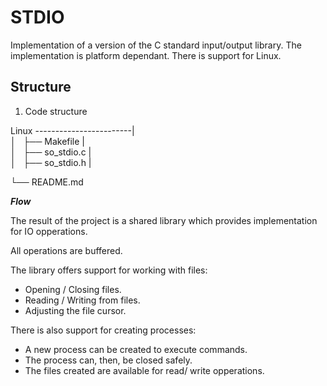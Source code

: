 # STDIO
Implementation of a version of the C standard input/output library. The implementation is platform dependant. There is support for Linux.


Structure
-

1. Code structure

Linux 
------------------------|     
 │   ├── Makefile       |           
 │   ├── so_stdio.c     |            
 │   ├── so_stdio.h     |                           
 
 └── README.md         
 
 
 ***Flow***

The result of the project is a shared library which provides implementation for IO opperations.

All operations are buffered.

The library offers support for working with files:
  * Opening / Closing files.
  * Reading / Writing from files.
  * Adjusting the file cursor.

There is also support for creating processes:
  * A new process can be created to execute commands.
  * The process can, then, be closed safely.
  * The files created are available for read/ write opperations.
